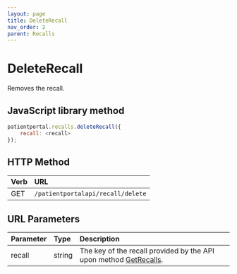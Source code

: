 ```yaml
---
layout: page
title: DeleteRecall
nav_order: 2
parent: Recalls
---
```


# DeleteRecall

Removes the recall.

## JavaScript library method

```javascript
patientportal.recalls.deleteRecall({
    recall: <recall>
});
```

## HTTP Method

| Verb | URL                                               |
|:-----|:--------------------------------------------------|
| GET | `/patientportalapi/recall/delete` |

## URL Parameters

| Parameter | Type   | Description                                                 |
|:----------|:-------|:------------------------------------------------------------|
| recall | string | The key of the recall provided by the API upon method [GetRecalls](../recalls/getrecalls). |
